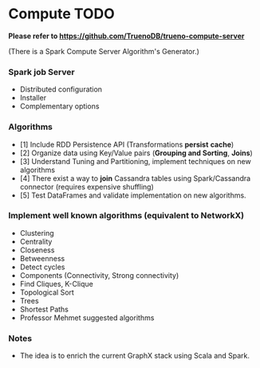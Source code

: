 # Compute TODO

**Please refer to https://github.com/TruenoDB/trueno-compute-server**

(There is a Spark Compute Server Algorithm's Generator.)

### Spark job Server
 * Distributed configuration
 * Installer
 * Complementary options
 
### Algorithms
 * [1] Include RDD Persistence API (Transformations **persist** **cache**)
 * [2] Organize data using Key/Value pairs (**Grouping and Sorting**, **Joins**)
 * [3] Understand Tuning and Partitioning, implement techniques on new algorithms
 * [4] There exist a way to **join** Cassandra tables using Spark/Cassandra connector (requires expensive shuffling)
 * [5] Test DataFrames and validate implementation on new algorithms.

### Implement well known algorithms (equivalent to NetworkX)
 * Clustering
 * Centrality
 * Closeness
 * Betweenness
 * Detect cycles
 * Components (Connectivity, Strong connectivity)
 * Find Cliques, K-Clique
 * Topological Sort
 * Trees
 * Shortest Paths
 * Professor Mehmet suggested algorithms
 
### Notes
* The idea is to enrich the current GraphX stack using Scala and Spark.
